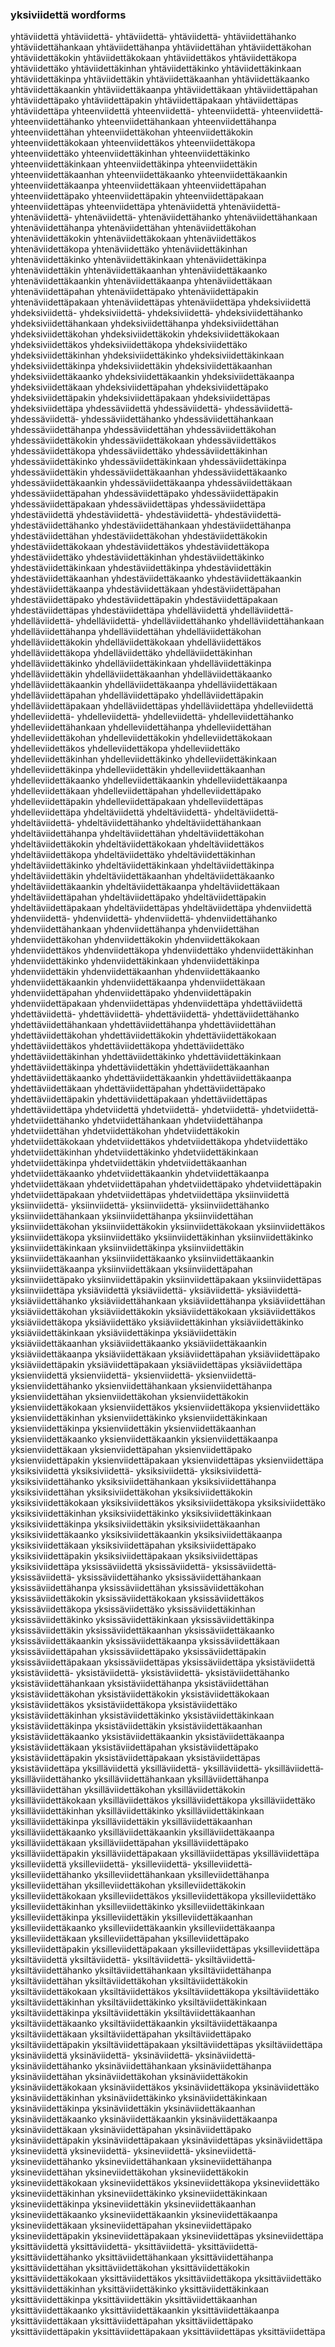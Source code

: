 
### yksiviidettä wordforms

yhtäviidettä
yhtäviidettä-
yhtäviidettä‐
yhtäviidettä‑
yhtäviidettähanko
yhtäviidettähankaan
yhtäviidettähanpa
yhtäviidettähan
yhtäviidettäkohan
yhtäviidettäkokin
yhtäviidettäkokaan
yhtäviidettäkos
yhtäviidettäkopa
yhtäviidettäko
yhtäviidettäkinhan
yhtäviidettäkinko
yhtäviidettäkinkaan
yhtäviidettäkinpa
yhtäviidettäkin
yhtäviidettäkaanhan
yhtäviidettäkaanko
yhtäviidettäkaankin
yhtäviidettäkaanpa
yhtäviidettäkaan
yhtäviidettäpahan
yhtäviidettäpako
yhtäviidettäpakin
yhtäviidettäpakaan
yhtäviidettäpas
yhtäviidettäpa
yhteenviidettä
yhteenviidettä-
yhteenviidettä‐
yhteenviidettä‑
yhteenviidettähanko
yhteenviidettähankaan
yhteenviidettähanpa
yhteenviidettähan
yhteenviidettäkohan
yhteenviidettäkokin
yhteenviidettäkokaan
yhteenviidettäkos
yhteenviidettäkopa
yhteenviidettäko
yhteenviidettäkinhan
yhteenviidettäkinko
yhteenviidettäkinkaan
yhteenviidettäkinpa
yhteenviidettäkin
yhteenviidettäkaanhan
yhteenviidettäkaanko
yhteenviidettäkaankin
yhteenviidettäkaanpa
yhteenviidettäkaan
yhteenviidettäpahan
yhteenviidettäpako
yhteenviidettäpakin
yhteenviidettäpakaan
yhteenviidettäpas
yhteenviidettäpa
yhtenäviidettä
yhtenäviidettä-
yhtenäviidettä‐
yhtenäviidettä‑
yhtenäviidettähanko
yhtenäviidettähankaan
yhtenäviidettähanpa
yhtenäviidettähan
yhtenäviidettäkohan
yhtenäviidettäkokin
yhtenäviidettäkokaan
yhtenäviidettäkos
yhtenäviidettäkopa
yhtenäviidettäko
yhtenäviidettäkinhan
yhtenäviidettäkinko
yhtenäviidettäkinkaan
yhtenäviidettäkinpa
yhtenäviidettäkin
yhtenäviidettäkaanhan
yhtenäviidettäkaanko
yhtenäviidettäkaankin
yhtenäviidettäkaanpa
yhtenäviidettäkaan
yhtenäviidettäpahan
yhtenäviidettäpako
yhtenäviidettäpakin
yhtenäviidettäpakaan
yhtenäviidettäpas
yhtenäviidettäpa
yhdeksiviidettä
yhdeksiviidettä-
yhdeksiviidettä‐
yhdeksiviidettä‑
yhdeksiviidettähanko
yhdeksiviidettähankaan
yhdeksiviidettähanpa
yhdeksiviidettähan
yhdeksiviidettäkohan
yhdeksiviidettäkokin
yhdeksiviidettäkokaan
yhdeksiviidettäkos
yhdeksiviidettäkopa
yhdeksiviidettäko
yhdeksiviidettäkinhan
yhdeksiviidettäkinko
yhdeksiviidettäkinkaan
yhdeksiviidettäkinpa
yhdeksiviidettäkin
yhdeksiviidettäkaanhan
yhdeksiviidettäkaanko
yhdeksiviidettäkaankin
yhdeksiviidettäkaanpa
yhdeksiviidettäkaan
yhdeksiviidettäpahan
yhdeksiviidettäpako
yhdeksiviidettäpakin
yhdeksiviidettäpakaan
yhdeksiviidettäpas
yhdeksiviidettäpa
yhdessäviidettä
yhdessäviidettä-
yhdessäviidettä‐
yhdessäviidettä‑
yhdessäviidettähanko
yhdessäviidettähankaan
yhdessäviidettähanpa
yhdessäviidettähan
yhdessäviidettäkohan
yhdessäviidettäkokin
yhdessäviidettäkokaan
yhdessäviidettäkos
yhdessäviidettäkopa
yhdessäviidettäko
yhdessäviidettäkinhan
yhdessäviidettäkinko
yhdessäviidettäkinkaan
yhdessäviidettäkinpa
yhdessäviidettäkin
yhdessäviidettäkaanhan
yhdessäviidettäkaanko
yhdessäviidettäkaankin
yhdessäviidettäkaanpa
yhdessäviidettäkaan
yhdessäviidettäpahan
yhdessäviidettäpako
yhdessäviidettäpakin
yhdessäviidettäpakaan
yhdessäviidettäpas
yhdessäviidettäpa
yhdestäviidettä
yhdestäviidettä-
yhdestäviidettä‐
yhdestäviidettä‑
yhdestäviidettähanko
yhdestäviidettähankaan
yhdestäviidettähanpa
yhdestäviidettähan
yhdestäviidettäkohan
yhdestäviidettäkokin
yhdestäviidettäkokaan
yhdestäviidettäkos
yhdestäviidettäkopa
yhdestäviidettäko
yhdestäviidettäkinhan
yhdestäviidettäkinko
yhdestäviidettäkinkaan
yhdestäviidettäkinpa
yhdestäviidettäkin
yhdestäviidettäkaanhan
yhdestäviidettäkaanko
yhdestäviidettäkaankin
yhdestäviidettäkaanpa
yhdestäviidettäkaan
yhdestäviidettäpahan
yhdestäviidettäpako
yhdestäviidettäpakin
yhdestäviidettäpakaan
yhdestäviidettäpas
yhdestäviidettäpa
yhdelläviidettä
yhdelläviidettä-
yhdelläviidettä‐
yhdelläviidettä‑
yhdelläviidettähanko
yhdelläviidettähankaan
yhdelläviidettähanpa
yhdelläviidettähan
yhdelläviidettäkohan
yhdelläviidettäkokin
yhdelläviidettäkokaan
yhdelläviidettäkos
yhdelläviidettäkopa
yhdelläviidettäko
yhdelläviidettäkinhan
yhdelläviidettäkinko
yhdelläviidettäkinkaan
yhdelläviidettäkinpa
yhdelläviidettäkin
yhdelläviidettäkaanhan
yhdelläviidettäkaanko
yhdelläviidettäkaankin
yhdelläviidettäkaanpa
yhdelläviidettäkaan
yhdelläviidettäpahan
yhdelläviidettäpako
yhdelläviidettäpakin
yhdelläviidettäpakaan
yhdelläviidettäpas
yhdelläviidettäpa
yhdelleviidettä
yhdelleviidettä-
yhdelleviidettä‐
yhdelleviidettä‑
yhdelleviidettähanko
yhdelleviidettähankaan
yhdelleviidettähanpa
yhdelleviidettähan
yhdelleviidettäkohan
yhdelleviidettäkokin
yhdelleviidettäkokaan
yhdelleviidettäkos
yhdelleviidettäkopa
yhdelleviidettäko
yhdelleviidettäkinhan
yhdelleviidettäkinko
yhdelleviidettäkinkaan
yhdelleviidettäkinpa
yhdelleviidettäkin
yhdelleviidettäkaanhan
yhdelleviidettäkaanko
yhdelleviidettäkaankin
yhdelleviidettäkaanpa
yhdelleviidettäkaan
yhdelleviidettäpahan
yhdelleviidettäpako
yhdelleviidettäpakin
yhdelleviidettäpakaan
yhdelleviidettäpas
yhdelleviidettäpa
yhdeltäviidettä
yhdeltäviidettä-
yhdeltäviidettä‐
yhdeltäviidettä‑
yhdeltäviidettähanko
yhdeltäviidettähankaan
yhdeltäviidettähanpa
yhdeltäviidettähan
yhdeltäviidettäkohan
yhdeltäviidettäkokin
yhdeltäviidettäkokaan
yhdeltäviidettäkos
yhdeltäviidettäkopa
yhdeltäviidettäko
yhdeltäviidettäkinhan
yhdeltäviidettäkinko
yhdeltäviidettäkinkaan
yhdeltäviidettäkinpa
yhdeltäviidettäkin
yhdeltäviidettäkaanhan
yhdeltäviidettäkaanko
yhdeltäviidettäkaankin
yhdeltäviidettäkaanpa
yhdeltäviidettäkaan
yhdeltäviidettäpahan
yhdeltäviidettäpako
yhdeltäviidettäpakin
yhdeltäviidettäpakaan
yhdeltäviidettäpas
yhdeltäviidettäpa
yhdenviidettä
yhdenviidettä-
yhdenviidettä‐
yhdenviidettä‑
yhdenviidettähanko
yhdenviidettähankaan
yhdenviidettähanpa
yhdenviidettähan
yhdenviidettäkohan
yhdenviidettäkokin
yhdenviidettäkokaan
yhdenviidettäkos
yhdenviidettäkopa
yhdenviidettäko
yhdenviidettäkinhan
yhdenviidettäkinko
yhdenviidettäkinkaan
yhdenviidettäkinpa
yhdenviidettäkin
yhdenviidettäkaanhan
yhdenviidettäkaanko
yhdenviidettäkaankin
yhdenviidettäkaanpa
yhdenviidettäkaan
yhdenviidettäpahan
yhdenviidettäpako
yhdenviidettäpakin
yhdenviidettäpakaan
yhdenviidettäpas
yhdenviidettäpa
yhdettäviidettä
yhdettäviidettä-
yhdettäviidettä‐
yhdettäviidettä‑
yhdettäviidettähanko
yhdettäviidettähankaan
yhdettäviidettähanpa
yhdettäviidettähan
yhdettäviidettäkohan
yhdettäviidettäkokin
yhdettäviidettäkokaan
yhdettäviidettäkos
yhdettäviidettäkopa
yhdettäviidettäko
yhdettäviidettäkinhan
yhdettäviidettäkinko
yhdettäviidettäkinkaan
yhdettäviidettäkinpa
yhdettäviidettäkin
yhdettäviidettäkaanhan
yhdettäviidettäkaanko
yhdettäviidettäkaankin
yhdettäviidettäkaanpa
yhdettäviidettäkaan
yhdettäviidettäpahan
yhdettäviidettäpako
yhdettäviidettäpakin
yhdettäviidettäpakaan
yhdettäviidettäpas
yhdettäviidettäpa
yhdetviidettä
yhdetviidettä-
yhdetviidettä‐
yhdetviidettä‑
yhdetviidettähanko
yhdetviidettähankaan
yhdetviidettähanpa
yhdetviidettähan
yhdetviidettäkohan
yhdetviidettäkokin
yhdetviidettäkokaan
yhdetviidettäkos
yhdetviidettäkopa
yhdetviidettäko
yhdetviidettäkinhan
yhdetviidettäkinko
yhdetviidettäkinkaan
yhdetviidettäkinpa
yhdetviidettäkin
yhdetviidettäkaanhan
yhdetviidettäkaanko
yhdetviidettäkaankin
yhdetviidettäkaanpa
yhdetviidettäkaan
yhdetviidettäpahan
yhdetviidettäpako
yhdetviidettäpakin
yhdetviidettäpakaan
yhdetviidettäpas
yhdetviidettäpa
yksiinviidettä
yksiinviidettä-
yksiinviidettä‐
yksiinviidettä‑
yksiinviidettähanko
yksiinviidettähankaan
yksiinviidettähanpa
yksiinviidettähan
yksiinviidettäkohan
yksiinviidettäkokin
yksiinviidettäkokaan
yksiinviidettäkos
yksiinviidettäkopa
yksiinviidettäko
yksiinviidettäkinhan
yksiinviidettäkinko
yksiinviidettäkinkaan
yksiinviidettäkinpa
yksiinviidettäkin
yksiinviidettäkaanhan
yksiinviidettäkaanko
yksiinviidettäkaankin
yksiinviidettäkaanpa
yksiinviidettäkaan
yksiinviidettäpahan
yksiinviidettäpako
yksiinviidettäpakin
yksiinviidettäpakaan
yksiinviidettäpas
yksiinviidettäpa
yksiäviidettä
yksiäviidettä-
yksiäviidettä‐
yksiäviidettä‑
yksiäviidettähanko
yksiäviidettähankaan
yksiäviidettähanpa
yksiäviidettähan
yksiäviidettäkohan
yksiäviidettäkokin
yksiäviidettäkokaan
yksiäviidettäkos
yksiäviidettäkopa
yksiäviidettäko
yksiäviidettäkinhan
yksiäviidettäkinko
yksiäviidettäkinkaan
yksiäviidettäkinpa
yksiäviidettäkin
yksiäviidettäkaanhan
yksiäviidettäkaanko
yksiäviidettäkaankin
yksiäviidettäkaanpa
yksiäviidettäkaan
yksiäviidettäpahan
yksiäviidettäpako
yksiäviidettäpakin
yksiäviidettäpakaan
yksiäviidettäpas
yksiäviidettäpa
yksienviidettä
yksienviidettä-
yksienviidettä‐
yksienviidettä‑
yksienviidettähanko
yksienviidettähankaan
yksienviidettähanpa
yksienviidettähan
yksienviidettäkohan
yksienviidettäkokin
yksienviidettäkokaan
yksienviidettäkos
yksienviidettäkopa
yksienviidettäko
yksienviidettäkinhan
yksienviidettäkinko
yksienviidettäkinkaan
yksienviidettäkinpa
yksienviidettäkin
yksienviidettäkaanhan
yksienviidettäkaanko
yksienviidettäkaankin
yksienviidettäkaanpa
yksienviidettäkaan
yksienviidettäpahan
yksienviidettäpako
yksienviidettäpakin
yksienviidettäpakaan
yksienviidettäpas
yksienviidettäpa
yksiksiviidettä
yksiksiviidettä-
yksiksiviidettä‐
yksiksiviidettä‑
yksiksiviidettähanko
yksiksiviidettähankaan
yksiksiviidettähanpa
yksiksiviidettähan
yksiksiviidettäkohan
yksiksiviidettäkokin
yksiksiviidettäkokaan
yksiksiviidettäkos
yksiksiviidettäkopa
yksiksiviidettäko
yksiksiviidettäkinhan
yksiksiviidettäkinko
yksiksiviidettäkinkaan
yksiksiviidettäkinpa
yksiksiviidettäkin
yksiksiviidettäkaanhan
yksiksiviidettäkaanko
yksiksiviidettäkaankin
yksiksiviidettäkaanpa
yksiksiviidettäkaan
yksiksiviidettäpahan
yksiksiviidettäpako
yksiksiviidettäpakin
yksiksiviidettäpakaan
yksiksiviidettäpas
yksiksiviidettäpa
yksissäviidettä
yksissäviidettä-
yksissäviidettä‐
yksissäviidettä‑
yksissäviidettähanko
yksissäviidettähankaan
yksissäviidettähanpa
yksissäviidettähan
yksissäviidettäkohan
yksissäviidettäkokin
yksissäviidettäkokaan
yksissäviidettäkos
yksissäviidettäkopa
yksissäviidettäko
yksissäviidettäkinhan
yksissäviidettäkinko
yksissäviidettäkinkaan
yksissäviidettäkinpa
yksissäviidettäkin
yksissäviidettäkaanhan
yksissäviidettäkaanko
yksissäviidettäkaankin
yksissäviidettäkaanpa
yksissäviidettäkaan
yksissäviidettäpahan
yksissäviidettäpako
yksissäviidettäpakin
yksissäviidettäpakaan
yksissäviidettäpas
yksissäviidettäpa
yksistäviidettä
yksistäviidettä-
yksistäviidettä‐
yksistäviidettä‑
yksistäviidettähanko
yksistäviidettähankaan
yksistäviidettähanpa
yksistäviidettähan
yksistäviidettäkohan
yksistäviidettäkokin
yksistäviidettäkokaan
yksistäviidettäkos
yksistäviidettäkopa
yksistäviidettäko
yksistäviidettäkinhan
yksistäviidettäkinko
yksistäviidettäkinkaan
yksistäviidettäkinpa
yksistäviidettäkin
yksistäviidettäkaanhan
yksistäviidettäkaanko
yksistäviidettäkaankin
yksistäviidettäkaanpa
yksistäviidettäkaan
yksistäviidettäpahan
yksistäviidettäpako
yksistäviidettäpakin
yksistäviidettäpakaan
yksistäviidettäpas
yksistäviidettäpa
yksilläviidettä
yksilläviidettä-
yksilläviidettä‐
yksilläviidettä‑
yksilläviidettähanko
yksilläviidettähankaan
yksilläviidettähanpa
yksilläviidettähan
yksilläviidettäkohan
yksilläviidettäkokin
yksilläviidettäkokaan
yksilläviidettäkos
yksilläviidettäkopa
yksilläviidettäko
yksilläviidettäkinhan
yksilläviidettäkinko
yksilläviidettäkinkaan
yksilläviidettäkinpa
yksilläviidettäkin
yksilläviidettäkaanhan
yksilläviidettäkaanko
yksilläviidettäkaankin
yksilläviidettäkaanpa
yksilläviidettäkaan
yksilläviidettäpahan
yksilläviidettäpako
yksilläviidettäpakin
yksilläviidettäpakaan
yksilläviidettäpas
yksilläviidettäpa
yksilleviidettä
yksilleviidettä-
yksilleviidettä‐
yksilleviidettä‑
yksilleviidettähanko
yksilleviidettähankaan
yksilleviidettähanpa
yksilleviidettähan
yksilleviidettäkohan
yksilleviidettäkokin
yksilleviidettäkokaan
yksilleviidettäkos
yksilleviidettäkopa
yksilleviidettäko
yksilleviidettäkinhan
yksilleviidettäkinko
yksilleviidettäkinkaan
yksilleviidettäkinpa
yksilleviidettäkin
yksilleviidettäkaanhan
yksilleviidettäkaanko
yksilleviidettäkaankin
yksilleviidettäkaanpa
yksilleviidettäkaan
yksilleviidettäpahan
yksilleviidettäpako
yksilleviidettäpakin
yksilleviidettäpakaan
yksilleviidettäpas
yksilleviidettäpa
yksiltäviidettä
yksiltäviidettä-
yksiltäviidettä‐
yksiltäviidettä‑
yksiltäviidettähanko
yksiltäviidettähankaan
yksiltäviidettähanpa
yksiltäviidettähan
yksiltäviidettäkohan
yksiltäviidettäkokin
yksiltäviidettäkokaan
yksiltäviidettäkos
yksiltäviidettäkopa
yksiltäviidettäko
yksiltäviidettäkinhan
yksiltäviidettäkinko
yksiltäviidettäkinkaan
yksiltäviidettäkinpa
yksiltäviidettäkin
yksiltäviidettäkaanhan
yksiltäviidettäkaanko
yksiltäviidettäkaankin
yksiltäviidettäkaanpa
yksiltäviidettäkaan
yksiltäviidettäpahan
yksiltäviidettäpako
yksiltäviidettäpakin
yksiltäviidettäpakaan
yksiltäviidettäpas
yksiltäviidettäpa
yksinäviidettä
yksinäviidettä-
yksinäviidettä‐
yksinäviidettä‑
yksinäviidettähanko
yksinäviidettähankaan
yksinäviidettähanpa
yksinäviidettähan
yksinäviidettäkohan
yksinäviidettäkokin
yksinäviidettäkokaan
yksinäviidettäkos
yksinäviidettäkopa
yksinäviidettäko
yksinäviidettäkinhan
yksinäviidettäkinko
yksinäviidettäkinkaan
yksinäviidettäkinpa
yksinäviidettäkin
yksinäviidettäkaanhan
yksinäviidettäkaanko
yksinäviidettäkaankin
yksinäviidettäkaanpa
yksinäviidettäkaan
yksinäviidettäpahan
yksinäviidettäpako
yksinäviidettäpakin
yksinäviidettäpakaan
yksinäviidettäpas
yksinäviidettäpa
yksineviidettä
yksineviidettä-
yksineviidettä‐
yksineviidettä‑
yksineviidettähanko
yksineviidettähankaan
yksineviidettähanpa
yksineviidettähan
yksineviidettäkohan
yksineviidettäkokin
yksineviidettäkokaan
yksineviidettäkos
yksineviidettäkopa
yksineviidettäko
yksineviidettäkinhan
yksineviidettäkinko
yksineviidettäkinkaan
yksineviidettäkinpa
yksineviidettäkin
yksineviidettäkaanhan
yksineviidettäkaanko
yksineviidettäkaankin
yksineviidettäkaanpa
yksineviidettäkaan
yksineviidettäpahan
yksineviidettäpako
yksineviidettäpakin
yksineviidettäpakaan
yksineviidettäpas
yksineviidettäpa
yksittäviidettä
yksittäviidettä-
yksittäviidettä‐
yksittäviidettä‑
yksittäviidettähanko
yksittäviidettähankaan
yksittäviidettähanpa
yksittäviidettähan
yksittäviidettäkohan
yksittäviidettäkokin
yksittäviidettäkokaan
yksittäviidettäkos
yksittäviidettäkopa
yksittäviidettäko
yksittäviidettäkinhan
yksittäviidettäkinko
yksittäviidettäkinkaan
yksittäviidettäkinpa
yksittäviidettäkin
yksittäviidettäkaanhan
yksittäviidettäkaanko
yksittäviidettäkaankin
yksittäviidettäkaanpa
yksittäviidettäkaan
yksittäviidettäpahan
yksittäviidettäpako
yksittäviidettäpakin
yksittäviidettäpakaan
yksittäviidettäpas
yksittäviidettäpa

